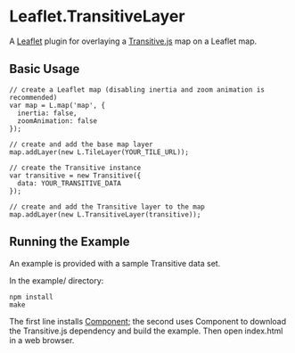 
# Leaflet.TransitiveLayer

A [Leaflet](http://leafletjs.com/) plugin for overlaying a [Transitive.js](https://github.com/conveyal/transitive.js) map on a Leaflet map.

## Basic Usage

```
// create a Leaflet map (disabling inertia and zoom animation is recommended)
var map = L.map('map', {
  inertia: false,
  zoomAnimation: false
});

// create and add the base map layer
map.addLayer(new L.TileLayer(YOUR_TILE_URL));

// create the Transitive instance
var transitive = new Transitive({
  data: YOUR_TRANSITIVE_DATA
});

// create and add the Transitive layer to the map
map.addLayer(new L.TransitiveLayer(transitive));
```


## Running the Example

An example is provided with a sample Transitive data set.

In the example/ directory:
```
npm install
make
```
  
The first line installs [Component](https://github.com/componentjs/component); the second uses Component to download the Transitive.js dependency and build the example. Then open index.html in a web browser.



